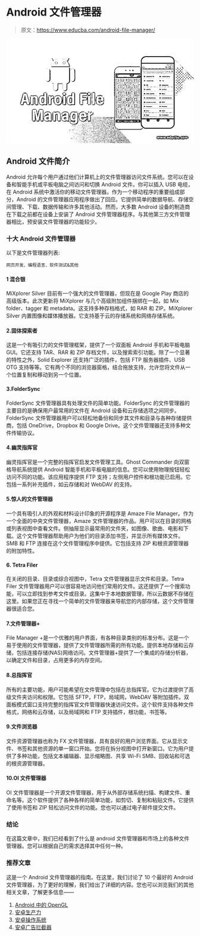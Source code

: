 # Android 文件管理器

> 原文：<https://www.educba.com/android-file-manager/>

![Android File Manager](img/dcb367519522ff3c9a7e8052441694c8.png)



## Android 文件简介

Android 允许每个用户通过他们计算机上的文件管理器访问文件系统。您可以在设备和智能手机或平板电脑之间访问和切换 Android 文件。你可以插入 USB 电缆，在 Android 系统中激活你的移动文件管理器。作为一个移动程序的重要组成部分，Android 的文件管理器应用程序做出了回应。它提供简单的数据导航、存储空间管理、下载、数据传输和许多其他活动。然而，大多数 Android 设备的制造商在下载之前都在设备上安装了 Android 文件管理器程序。与其他第三方文件管理器相比，预安装文件管理器的功能较少。

### 十大 Android 文件管理器

以下是文件管理器列表:

<small>网页开发、编程语言、软件测试&其他</small>

#### 1 混合银

MiXplorer Silver 目前有一个强大的文件管理器，但现在是 Google Play 商店的高级版本。此次更新将 MiXplorer 与几个高级附加组件捆绑在一起，如 Mix folder、tagger 和 metadata。这支持多种存档格式，如 RAR 和 ZIP。MiXplorer Silver 内置图像和媒体播放器。它支持基于云的存储系统和网络存储系统。

#### 2.固体探索者

这是一个有吸引力的文件管理框架，提供了一个双面板 Android 手机和平板电脑 GUI。它还支持 TAR、RAR 和 ZIP 存档文件，以及搜索索引功能。除了一个显著的特性之外，Solid Explorer 还支持广泛的插件，包括 FTP 服务器插件、USB OTG 支持等等。它有两个不同的浏览器窗格，结合拖放支持，允许您将文件从一个位置复制和移动到另一个位置。

#### 3.FolderSync

FolderSync 文件管理器具有处理文件的简单功能。FolderSync 的文件管理器的主要目的是确保用户最常用的文件在 Android 设备和云存储选项之间同步。FolderSync 文件管理器用户可以轻松地备份和同步其文件和目录与各种存储提供商，包括 OneDrive，Dropbox 和 Google Drive。这个文件管理器还支持多种文件传输协议。

#### 4.幽灵指挥官

幽灵指挥官是一个完整的指挥官启发文件管理工具。Ghost Commander 向双窗格导航系统提供 Android 智能手机和平板电脑的信息。您可以使用物理按钮轻松访问不同的功能。该应用程序提供 FTP 支持；左侧用户控件和根功能已启用。它包括一系列补充插件，如云存储和对 WebDAV 的支持。

#### 5.惊人的文件管理器

一个具有吸引人的外观和材料设计印象的开源程序是 Amaze File Manager。作为一个全面的中央文件管理器，Amaze 文件管理器的作品。用户可以在目录的网格或列表视图中查看文件。侧抽屉显示最常用的文件夹，如图像、歌曲、电影和下载。这个文件管理器帮助用户为他们的目录添加书签，并显示所有媒体文件。SMB 和 FTP 连接在这个文件管理程序中提供。它包括支持 ZIP 和根资源管理器的附加特性。

#### 6\. Tetra Filer

在关闭的目录、目录或综合视图中，Tetra 文件管理器显示文件和目录。Tetra Filer 文件管理器用户可以很容易地访问他们常用的文件。这还提供了一个搜索功能，可以立即找到参考文件或目录。这集中于本地数据管理，所以云数据不存储在这里。如果您正在寻找一个简单的文件管理器来导航您的内部存储，这个文件管理器很适合您。

#### 7.文件管理器+

File Manager +是一个优雅的用户界面，有各种目录类别的标准分布。这是一个易于使用的文件管理器，提供了文件管理器所需的所有功能。提供本地存储和云存储，包括连接存储(NAS)网络访问。文件管理器+提供了一个集成的存储分析器，以确定文件和目录，占用更多的内存空间。

#### 8.总指挥官

所有的主要功能，用户可能希望在文件管理中包括在总指挥官。它为过渡提供了高级文件夹访问和权限。它包括 SFTP，FTP，局域网，WebDAV 等附加插件。双面板模式窗口支持完整的指挥官文件管理器快速访问文件。这个软件支持各种文件格式，网络和云存储，以及局域网和 FTP 支持插件，根功能，书签等。

#### 9.文件浏览器

文件资源管理器也称为 FX 文件管理器，具有良好的用户浏览界面。它从显示文件、书签和其他资源的单一窗口开始。您将在拆分视图中打开新窗口。它为用户提供了多种功能，包括文本编辑器、显示缩略图、共享 Wi-Fi SMB、回收站和可选的根资源管理器。

#### 10.OI 文件管理器

OI 文件管理器是一个开源文件管理器，用于从外部存储系统扫描、构建文件、重命名等。这个软件提供了各种各样的简单功能，如剪切、复制和粘贴文件。它提供了使用书签和 ZIP 轻松访问文件的功能。您也可以通过电子邮件提交文件。

### 结论

在这篇文章中，我们已经看到了什么是 android 文件管理器和市场上的各种文件管理器。您可以根据自己的需求选择其中任何一种。

### 推荐文章

这是一个 Android 文件管理器的指南。在这里，我们讨论了 10 个最好的 Android 文件管理器，为了更好的理解，我们给出了详细的内容。您也可以浏览我们的其他相关文章，了解更多信息——

1.  [Android 中的 OpenGL](https://www.educba.com/opengl-in-android/)
2.  [安卓生产力](https://www.educba.com/android-productivity/)
3.  [安卓操作系统](https://www.educba.com/android-operating-system/)
4.  [安卓广告拦截器](https://www.educba.com/android-ad-blocker/)





